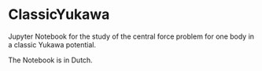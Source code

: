 ClassicYukawa
=============

Jupyter Notebook for the study of the central force problem for one body in a
classic Yukawa potential.

The Notebook is in Dutch.

